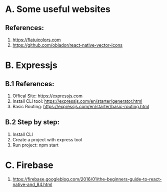 # A. Some useful websites
## References:
1. https://flatuicolors.com
2. https://github.com/oblador/react-native-vector-icons

# B. Expressjs
## B.1 References:
1. Offical Site: https://expressjs.com
2. Install CLI tool: https://expressjs.com/en/starter/generator.html
3. Basic Routing: https://expressjs.com/en/starter/basic-routing.html
## B.2 Step by step:
1. Install CLI
2. Create a project with express tool
3. Run project: npm start 

# C. Firebase
1. https://firebase.googleblog.com/2016/01/the-beginners-guide-to-react-native-and_84.html

